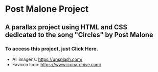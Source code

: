 # Post Malone Project
## A parallax project using HTML and CSS dedicated to the song "Circles" by Post Malone
### To access this project, just Click Here. 

- All imagens: https://unsplash.com/
- Favicon Icon: https://www.iconarchive.com/
  
